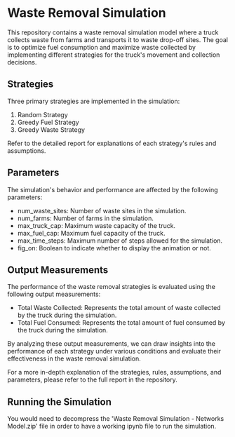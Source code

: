 # Waste Removal Simulation
This repository contains a waste removal simulation model where a truck collects waste from farms and transports it to waste drop-off sites. The goal is to optimize fuel consumption and maximize waste collected by implementing different strategies for the truck's movement and collection decisions.

## Strategies
Three primary strategies are implemented in the simulation:

1. Random Strategy
2. Greedy Fuel Strategy
3. Greedy Waste Strategy

Refer to the detailed report for explanations of each strategy's rules and assumptions.

## Parameters
The simulation's behavior and performance are affected by the following parameters:

- num_waste_sites: Number of waste sites in the simulation.
- num_farms: Number of farms in the simulation.
- max_truck_cap: Maximum waste capacity of the truck.
- max_fuel_cap: Maximum fuel capacity of the truck.
- max_time_steps: Maximum number of steps allowed for the simulation.
- fig_on: Boolean to indicate whether to display the animation or not.

## Output Measurements
The performance of the waste removal strategies is evaluated using the following output measurements:

- Total Waste Collected: Represents the total amount of waste collected by the truck during the simulation.
- Total Fuel Consumed: Represents the total amount of fuel consumed by the truck during the simulation.

By analyzing these output measurements, we can draw insights into the performance of each strategy under various conditions and evaluate their effectiveness in the waste removal simulation.

For a more in-depth explanation of the strategies, rules, assumptions, and parameters, please refer to the full report in the repository.

## Running the Simulation
You would need to decompress the 'Waste Removal Simulation - Networks Model.zip' file in order to have a working ipynb file to run the simulation.